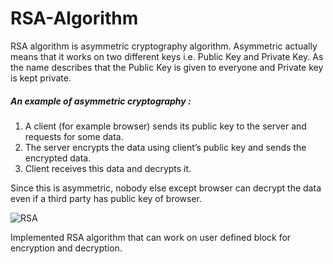 # RSA-Algorithm

RSA algorithm is asymmetric cryptography algorithm. Asymmetric actually means that it works on two different keys i.e. Public Key and Private Key. As the name describes that the Public Key is given to everyone and Private key is kept private.

##### An example of asymmetric cryptography :
1. A client (for example browser) sends its public key to the server and requests for some data.
2. The server encrypts the data using client’s public key and sends the encrypted data.
3. Client receives this data and decrypts it.

Since this is asymmetric, nobody else except browser can decrypt the data even if a third party has public key of browser.

![RSA](https://user-images.githubusercontent.com/43826500/111880376-30831800-89d1-11eb-990c-44feabfecb58.png)

Implemented RSA algorithm that can work on user defined block for encryption and decryption.
